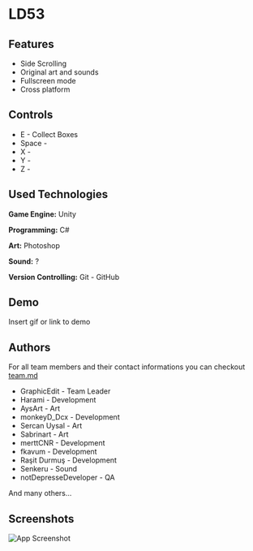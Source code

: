 # LD53



## Features

- Side Scrolling
- Original art and sounds
- Fullscreen mode
- Cross platform

## Controls

- E - Collect Boxes
- Space - 
- X -
- Y -
- Z -

## Used Technologies

**Game Engine:** Unity

**Programming:** C#

**Art:** Photoshop

**Sound:** ?

**Version Controlling:** Git - GitHub

## Demo

Insert gif or link to demo

## Authors

For all team members and their contact informations you can checkout [team.md](/team.md)

- GraphicEdit - Team Leader
- Harami - Development
- AysArt - Art
- monkeyD_Dcx - Development
- Sercan Uysal - Art
- Sabrinart - Art
- merttCNR - Development
- fkavum - Development
- Raşit Durmuş - Development
- Senkeru - Sound
- notDepresseDeveloper - QA

And many others...

## Screenshots

![App Screenshot](https://via.placeholder.com/468x300?text=App+Screenshot+Here)
